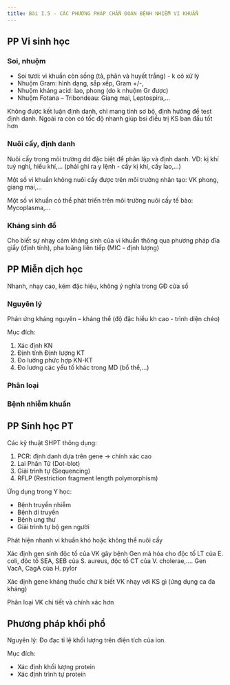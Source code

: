 ```yaml
---
title: Bài I.5 - CÁC PHƯƠNG PHÁP CHẨN ĐOÁN BỆNH NHIỄM VI KHUẨN
---
```


## PP Vi sinh học

### Soi, nhuộm

- Soi tươi: vi khuẩn còn sống (tả, phân và huyết trắng) - k có xử lý
- Nhuộm Gram: hình dạng, sắp xếp, Gram +/-, 
- Nhuộm kháng acid: lao, phong (do k nhuộm Gr được)
- Nhuộm Fotana – Tribondeau: Giang mai, Leptospira,…

Không được kết luận định danh, chỉ mang tính sơ bộ, định hướng để test định danh. Ngoài ra còn có tốc độ nhanh giúp bsi điều trị KS ban đầu tốt hơn

### Nuôi cấy, định danh

Nuôi cấy trong môi trường dd đặc biệt để phân lập và định danh. VD: kị khí tuỳ nghi, hiếu khí,... (phải ghi ra y lệnh - cấy kị khí, cấy lao,...)



Một số vi khuẩn không nuôi cấy được trên môi trường nhân tạo: VK phong, giang mai,…

Một số vi khuẩn có thể phát triển trên môi trường nuôi cấy tế bào: Mycoplasma,…

### Kháng sinh đồ

Cho biết sự nhạy cảm kháng sinh của vi khuẩn thông qua phương pháp đĩa giấy (định tính), pha loãng liên tiếp (MIC - định lượng)

## PP Miễn dịch học

Nhanh, nhạy cao, kém đặc hiệu, không ý nghĩa trong GĐ cửa sổ

### Nguyên lý

Phản ứng kháng nguyên – kháng thể (độ đặc hiểu kh cao - trình diện chéo)

Mục đích:

1. Xác định KN
2. Định tính
Định lượng KT
3. Đo lường phức hợp KN-KT
4. Đo lương các yếu tố khác trong MD (bổ thể,…)

### Phân loại

### Bệnh nhiễm khuẩn

## PP Sinh học PT

Các kỹ thuật SHPT thông dụng:

1. PCR: định danh dựa trên gene -> chính xác cao
2. Lai Phân Tử (Dot-blot)
3. Giải trình tự (Sequencing)
4. RFLP (Restriction fragment length polymorphism) 
 
Ứng dụng trong Y học:

- Bệnh truyền nhiễm
- Bệnh di truyền
- Bệnh ung thư
- Giải trình tự bộ gen người

Phát hiện nhanh vi khuẩn khó hoặc không thể nuôi cấy

Xác định gen sinh độc tố của VK gây bệnh
Gen mã hóa cho độc tố LT của E. coli, độc tố SEA, SEB của S.
aureus, độc tố CT của V. cholerae,….
Gen VacA, CagA của H. pylor 

Xác định gene kháng thuốc chứ k biết VK nhạy với KS gì (ứng dụng ca đa kháng)

Phân loại VK chi tiết và chính xác hơn

## Phương pháp khối phổ

Nguyên lý:
Đo đạc tỉ lệ khối lượng trên điện tích của ion.

Mục đích:
- Xác định khối lượng protein
- Xác định trình tự protein